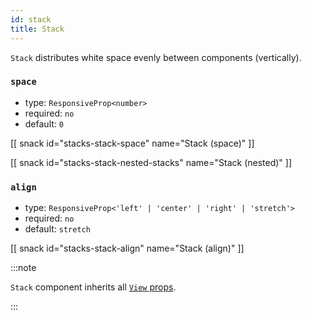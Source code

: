 ```yaml
---
id: stack
title: Stack
---
```


`Stack` distributes white space evenly between components (vertically).

### `space`

- type: `ResponsiveProp<number>`
- required: `no`
- default: `0`

[[ snack id="stacks-stack-space" name="Stack (space)" ]]

[[ snack id="stacks-stack-nested-stacks" name="Stack (nested)" ]]

### `align`

- type: `ResponsiveProp<'left' | 'center' | 'right' | 'stretch'>`
- required: `no`
- default: `stretch`

[[ snack id="stacks-stack-align" name="Stack (align)" ]]

:::note

`Stack` component inherits all [`View` props](https://reactnative.dev/docs/view).

:::
